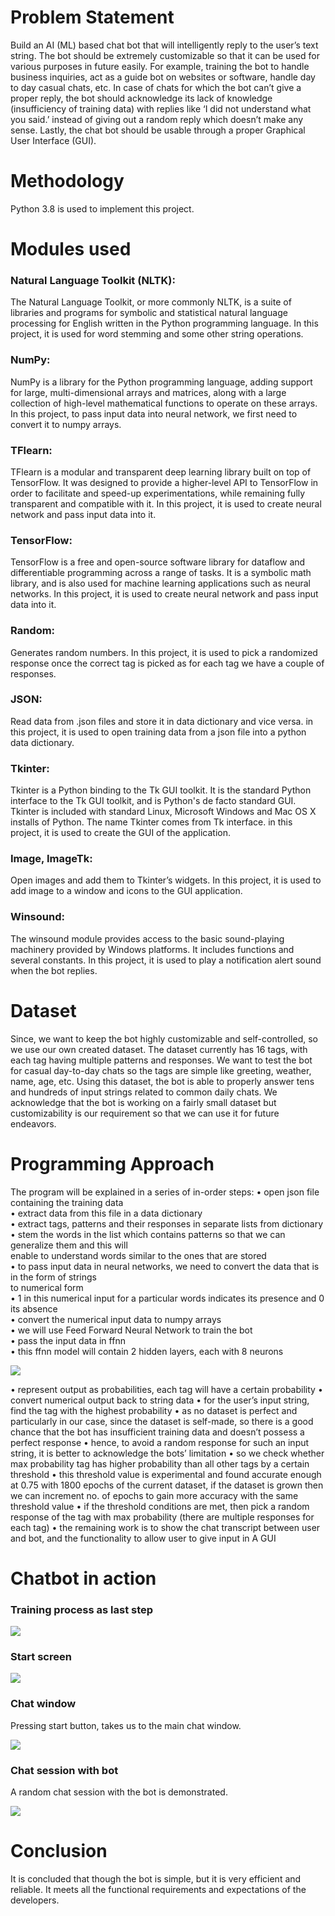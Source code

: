 # Problem Statement
Build an AI (ML) based chat bot that will intelligently reply to the user’s text string. The bot should be 
extremely customizable so that it can be used for various purposes in future easily. For example, training 
the bot to handle business inquiries, act as a guide bot on websites or software, handle day to day 
casual chats, etc. 
In case of chats for which the bot can’t give a proper reply, the bot should acknowledge its lack of 
knowledge (insufficiency of training data) with replies like ‘I did not understand what you said.’ instead 
of giving out a random reply which doesn’t make any sense.
Lastly, the chat bot should be usable through a proper Graphical User Interface (GUI).

# Methodology
Python 3.8 is used to implement this project.

# Modules used

### Natural Language Toolkit (NLTK):
The Natural Language Toolkit, or more commonly NLTK, is a suite of libraries and programs for symbolic 
and statistical natural language processing for English written in the Python programming language.
In this project, it is used for word stemming and some other string operations.

### NumPy:
NumPy is a library for the Python programming language, adding support for large, multi-dimensional 
arrays and matrices, along with a large collection of high-level mathematical functions to operate on 
these arrays.
In this project, to pass input data into neural network, we first need to convert it to numpy arrays.

### TFlearn:
TFlearn is a modular and transparent deep learning library built on top of TensorFlow. It was designed to 
provide a higher-level API to TensorFlow in order to facilitate and speed-up experimentations, while 
remaining fully transparent and compatible with it.
In this project, it is used to create neural network and pass input data into it.

### TensorFlow:
TensorFlow is a free and open-source software library for dataflow and differentiable programming 
across a range of tasks. It is a symbolic math library, and is also used for machine learning applications 
such as neural networks.
In this project, it is used to create neural network and pass input data into it.

### Random:
Generates random numbers.
In this project, it is used to pick a randomized response once the correct tag is picked as for each tag we 
have a couple of responses.

### JSON:
Read data from .json files and store it in data dictionary and vice versa.
in this project, it is used to open training data from a json file into a python data dictionary.

### Tkinter:
Tkinter is a Python binding to the Tk GUI toolkit. It is the standard Python interface to the Tk GUI toolkit, 
and is Python's de facto standard GUI. Tkinter is included with standard Linux, Microsoft Windows and 
Mac OS X installs of Python. The name Tkinter comes from Tk interface.
in this project, it is used to create the GUI of the application.

### Image, ImageTk:
Open images and add them to Tkinter’s widgets.
In this project, it is used to add image to a window and icons to the GUI application.

### Winsound:
The winsound module provides access to the basic sound-playing machinery provided by Windows 
platforms. It includes functions and several constants. 
In this project, it is used to play a notification alert sound when the bot replies.

# Dataset
Since, we want to keep the bot highly customizable and self-controlled, so we use our own created 
dataset. The dataset currently has 16 tags, with each tag having multiple patterns and responses. We 
want to test the bot for casual day-to-day chats so the tags are simple like greeting, weather, name, age, 
etc. Using this dataset, the bot is able to properly answer tens and hundreds of input strings related to 
common daily chats. We acknowledge that the bot is working on a fairly small dataset but 
customizability is our requirement so that we can use it for future endeavors.

# Programming Approach
The program will be explained in a series of in-order steps:
• open json file containing the training data  
• extract data from this file in a data dictionary  
• extract tags, patterns and their responses in separate lists from dictionary  
• stem the words in the list which contains patterns so that we can generalize them and this will   
enable to understand words similar to the ones that are stored  
• to pass input data in neural networks, we need to convert the data that is in the form of strings   
to numerical form  
• 1 in this numerical input for a particular words indicates its presence and 0 its absence  
• convert the numerical input data to numpy arrays  
• we will use Feed Forward Neural Network to train the bot  
• pass the input data in ffnn  
• this ffnn model will contain 2 hidden layers, each with 8 neurons  

<image src="/resources/nn.png">


• represent output as probabilities, each tag will have a certain probability
• convert numerical output back to string data
• for the user’s input string, find the tag with the highest probability
• as no dataset is perfect and particularly in our case, since the dataset is self-made, so there is a 
good chance that the bot has insufficient training data and doesn’t possess a perfect response
• hence, to avoid a random response for such an input string, it is better to acknowledge the bots’ 
limitation
• so we check whether max probability tag has higher probability than all other tags by a certain 
threshold
• this threshold value is experimental and found accurate enough at 0.75 with 1800 epochs of the 
current dataset, if the dataset is grown then we can increment no. of epochs to gain more 
accuracy with the same threshold value
• if the threshold conditions are met, then pick a random response of the tag with max probability 
(there are multiple responses for each tag)
• the remaining work is to show the chat transcript between user and bot, and the functionality 
to allow user to give input in A GUI

# Chatbot in action

### Training process as last step

<image src="/resources/ss1.png">


### Start screen

<image src="/resources/ss2.png">


### Chat window
Pressing start button, takes us to the main chat window.

<image src="/resources/ss3.png">


### Chat session with bot
A random chat session with the bot is demonstrated.

<image src="/resources/ss4.png">

# Conclusion
It is concluded that though the bot is simple, but it is very efficient and reliable. It meets all the 
functional requirements and expectations of the developers.
